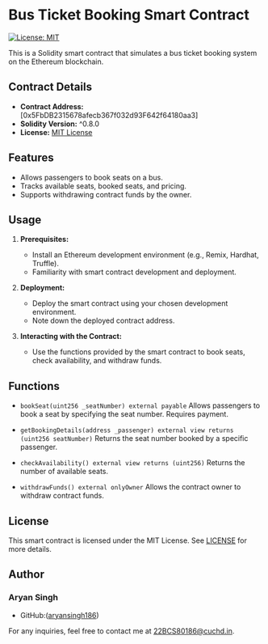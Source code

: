 # Bus Ticket Booking Smart Contract

[![License: MIT](https://img.shields.io/badge/License-MIT-yellow.svg)](https://opensource.org/licenses/MIT)

This is a Solidity smart contract that simulates a bus ticket booking system on the Ethereum blockchain.

## Contract Details

- **Contract Address:** [0x5FbDB2315678afecb367f032d93F642f64180aa3]
- **Solidity Version:** ^0.8.0
- **License:** [MIT License](LICENSE)

## Features

- Allows passengers to book seats on a bus.
- Tracks available seats, booked seats, and pricing.
- Supports withdrawing contract funds by the owner.

## Usage

1. **Prerequisites:**
   - Install an Ethereum development environment (e.g., Remix, Hardhat, Truffle).
   - Familiarity with smart contract development and deployment.

2. **Deployment:**
   - Deploy the smart contract using your chosen development environment.
   - Note down the deployed contract address.

3. **Interacting with the Contract:**
   - Use the functions provided by the smart contract to book seats, check availability, and withdraw funds.

## Functions

- `bookSeat(uint256 _seatNumber) external payable`
  Allows passengers to book a seat by specifying the seat number. Requires payment.

- `getBookingDetails(address _passenger) external view returns (uint256 seatNumber)`
  Returns the seat number booked by a specific passenger.

- `checkAvailability() external view returns (uint256)`
  Returns the number of available seats.

- `withdrawFunds() external onlyOwner`
  Allows the contract owner to withdraw contract funds.

## License

This smart contract is licensed under the MIT License. See [LICENSE](LICENSE) for more details.

## Author

### Aryan Singh

- GitHub:([aryansingh186](https://github.com/aryansingh186))

For any inquiries, feel free to contact me at [22BCS80186@cuchd.in](mailto:your@email.com).
